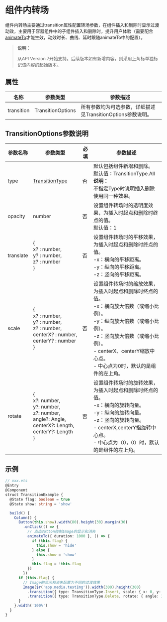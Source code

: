 # 组件内转场

组件内转场主要通过transition属性配置转场参数，在组件插入和删除时显示过渡动效，主要用于容器组件中的子组件插入和删除时，提升用户体验（需要配合[animateTo](ts-explicit-animation.md)才能生效，动效时长、曲线、延时跟随animateTo中的配置）。 

>  **说明：**
>
>  从API Version 7开始支持。后续版本如有新增内容，则采用上角标单独标记该内容的起始版本。


## 属性


| 名称 | 参数类型 | 参数描述 |
| -------- | -------- | -------- |
| transition | TransitionOptions | 所有参数均为可选参数，详细描述见TransitionOptions参数说明。 |

## TransitionOptions参数说明

| 参数名称 | 参数类型 | 必填 | 参数描述 |
| -------- | -------- | -------- | -------- |
| type | [TransitionType](ts-appendix-enums.md#transitiontype)  | 否 | 默认包括组件新增和删除。<br/>默认值：TransitionType.All<br/>**说明：**<br/>不指定Type时说明插入删除使用同一种效果。 |
| opacity | number | 否 | 设置组件转场时的透明度效果，为插入时起点和删除时终点的值。<br/>默认值：1 |
| translate | {<br/>x?&nbsp;:&nbsp;number,<br/>y?&nbsp;:&nbsp;number,<br/>z?&nbsp;:&nbsp;number<br/>} | 否 | 设置组件转场时的平移效果，为插入时起点和删除时终点的值。<br/>-x：横向的平移距离。<br/>-y：纵向的平移距离。<br/>-z：竖向的平移距离。 |
| scale | {<br/>x?&nbsp;:&nbsp;number,<br/>y?&nbsp;:&nbsp;number,<br/>z?&nbsp;:&nbsp;number,<br/>centerX?&nbsp;:&nbsp;number,<br/>centerY?&nbsp;:&nbsp;number<br/>} | 否 | 设置组件转场时的缩放效果，为插入时起点和删除时终点的值。<br/>-x：横向放大倍数（或缩小比例）。<br/>-y：纵向放大倍数（或缩小比例）。<br/>-z：竖向放大倍数（或缩小比例）。<br/>-&nbsp;centerX、centerY缩放中心点。<br/>-&nbsp;中心点为0时，默认的是组件的左上角。<br/> |
| rotate | {<br/>x?:&nbsp;number,<br/>y?:&nbsp;number,<br/>z?:&nbsp;number,<br/>angle?:&nbsp;Angle,<br/>centerX?:&nbsp;Length,<br/>centerY?:&nbsp;Length<br/>} | 否 | 设置组件转场时的旋转效果，为插入时起点和删除时终点的值。<br/>-x：横向的旋转向量。<br/>-y：纵向的旋转向量。<br/>-z：竖向的旋转向量。<br/>-&nbsp;centerX,centerY指旋转中心点。<br/>-&nbsp;中心点为（0，0）时，默认的是组件的左上角。 |


## 示例

```ts
// xxx.ets
@Entry
@Component
struct TransitionExample {
  @State flag: boolean = true
  @State show: string = 'show'

  build() {
    Column() {
      Button(this.show).width(80).height(30).margin(30)
        .onClick(() => {
          // 点击Button控制Image的显示和消失
          animateTo({ duration: 1000 }, () => {
            if (this.flag) {
              this.show = 'hide'
            } else {
              this.show = 'show'
            }
            this.flag = !this.flag
          })
        })
      if (this.flag) {
        // Image的显示和消失配置为不同的过渡效果
        Image($r('app.media.testImg')).width(300).height(300)
          .transition({ type: TransitionType.Insert, scale: { x: 0, y: 1.0 } })
          .transition({ type: TransitionType.Delete, rotate: { angle: 180 } })
      }
    }.width('100%')
  }
}
```
